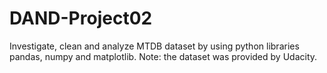 # DAND-Project02
Investigate, clean and analyze MTDB dataset by using python libraries pandas, numpy and matplotlib. Note: the dataset was provided by Udacity.
